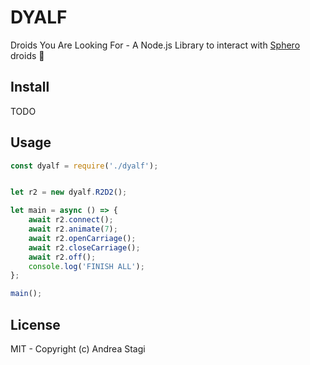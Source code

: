 # DYALF

Droids You Are Looking For - A Node.js Library to interact with [Sphero](https://www.sphero.com/starwars?utm_source=rss&utm_medium=rss) droids 🤖

## Install

TODO

## Usage

```js
const dyalf = require('./dyalf');


let r2 = new dyalf.R2D2();

let main = async () => {
    await r2.connect();
    await r2.animate(7);
    await r2.openCarriage();
    await r2.closeCarriage();
    await r2.off();
    console.log('FINISH ALL');
};

main();
```

## License

MIT - Copyright (c) Andrea Stagi
